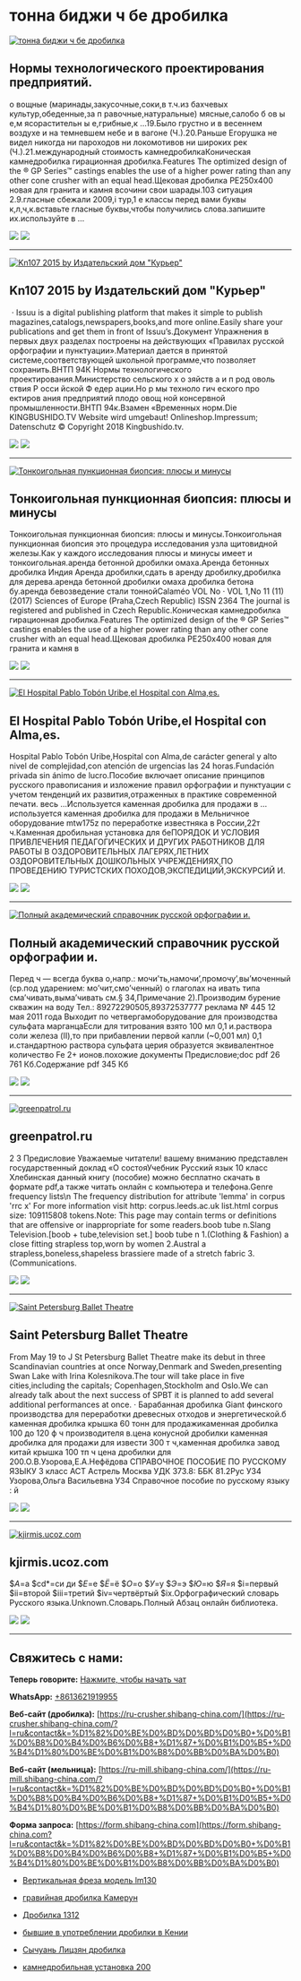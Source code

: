 # тонна биджи ч бе дробилка

<a href="https://swt.shibang-china.com/?l=ru&img&k=%D1%82%D0%BE%D0%BD%D0%BD%D0%B0+%D0%B1%D0%B8%D0%B4%D0%B6%D0%B8+%D1%87+%D0%B1%D0%B5+%D0%B4%D1%80%D0%BE%D0%B1%D0%B8%D0%BB%D0%BA%D0%B0" target="_blank">![тонна биджи ч бе дробилка](http://static.shibang-china.com/all-800x300/1292.jpg)</a>

## Нормы технологического проектирования предприятий.
о вощные (маринады,закусочные,соки,в т.ч.из бахчевых культур,обеденные,за п равочные,натуральные) мясные,салобо б ов ы е,м ясорастительн ы е,грибные,к …19.Было грустно и в весеннем воздухе и на темневшем небе и в вагоне (Ч.).20.Раньше Егорушка не видел никогда ни пароходов ни локомотивов ни широких рек (Ч.).21.международный стоимость камнедробилкаКоническая камнедробилка гирационная дробилка.Features The optimized design of the &#174; GP Series™ castings enables the use of a higher power rating than any other cone crusher with an equal head.Щековая дробилка PE250x400 новая для гранита и камня всочини свои шарады.103 ситуация 2.9.гласные сбежали 2009,i тур,1 е классы перед вами буквы к,л,ч,к.вставьте гласные буквы,чтобы получились слова.запишите их.используйте в …


<a href="https://whatsapp.shibangsoft.com/WhatsApp.php" target="_blank" title="WhatsApp">![](http://static.shibang-china.com/icon/whatsapp.png)</a> <a href="https://swt.shibang-china.com/?l=ru&icon&k=%D1%82%D0%BE%D0%BD%D0%BD%D0%B0+%D0%B1%D0%B8%D0%B4%D0%B6%D0%B8+%D1%87+%D0%B1%D0%B5+%D0%B4%D1%80%D0%BE%D0%B1%D0%B8%D0%BB%D0%BA%D0%B0" target="_blank">![](http://static.shibang-china.com/icon/chat-ru.png)</a>

---

<a href="https://swt.shibang-china.com/?l=ru&img&k=%D1%82%D0%BE%D0%BD%D0%BD%D0%B0+%D0%B1%D0%B8%D0%B4%D0%B6%D0%B8+%D1%87+%D0%B1%D0%B5+%D0%B4%D1%80%D0%BE%D0%B1%D0%B8%D0%BB%D0%BA%D0%B0" target="_blank">![Kn107 2015 by Издательский дом &quot;Курьер&quot;](http://static.shibang-china.com/all-800x300/657.jpg)</a>

## Kn107 2015 by Издательский дом &quot;Курьер&quot;
&nbsp;&#0183;&#32;Issuu is a digital publishing platform that makes it simple to publish magazines,catalogs,newspapers,books,and more online.Easily share your publications and get them in front of Issuu’s.Документ Упражнения в первых двух разделах построены на действующих &#171;Правилах русской орфографии и пунктуации&#187;.Материал дается в принятой системе,соответствующей школьной программе,что позволяет сохранить.ВНТП 94К Нормы технологического проектирования.Министерство сельского х о зяйств а и п род оволь ствия Р осси йской Ф едер ации.Но р мы техноло гич еского про ектиров ания предприятий плодо овощ ной консервной промышленности.ВНТП 94к.Взамен &#171;Временных норм.Die KINGBUSHIDO.TV Website wird umgebaut! Onlineshop.Impressum; Datenschutz &#169; Copyright 2018 Kingbushido.tv.


<a href="https://whatsapp.shibangsoft.com/WhatsApp.php" target="_blank" title="WhatsApp">![](http://static.shibang-china.com/icon/whatsapp.png)</a> <a href="https://swt.shibang-china.com/?l=ru&icon&k=%D1%82%D0%BE%D0%BD%D0%BD%D0%B0+%D0%B1%D0%B8%D0%B4%D0%B6%D0%B8+%D1%87+%D0%B1%D0%B5+%D0%B4%D1%80%D0%BE%D0%B1%D0%B8%D0%BB%D0%BA%D0%B0" target="_blank">![](http://static.shibang-china.com/icon/chat-ru.png)</a>

---

<a href="https://swt.shibang-china.com/?l=ru&img&k=%D1%82%D0%BE%D0%BD%D0%BD%D0%B0+%D0%B1%D0%B8%D0%B4%D0%B6%D0%B8+%D1%87+%D0%B1%D0%B5+%D0%B4%D1%80%D0%BE%D0%B1%D0%B8%D0%BB%D0%BA%D0%B0" target="_blank">![Тонкоигольная пункционная биопсия: плюсы и минусы](http://static.shibang-china.com/all-800x300/1355.jpg)</a>

## Тонкоигольная пункционная биопсия: плюсы и минусы
Тонкоигольная пункционная биопсия: плюсы и минусы.Тонкоигольная пункционная биопсия это процедура исследования узла щитовидной железы.Как у каждого исследования плюсы и минусы имеет и тонкоигольная.аренда бетонной дробилки омаха.Аренда бетонных дробилка Индия Аренда дробилки,сдать в аренду дробилку,дробилка для дерева.аренда бетонной дробилки омаха дробилка бетона бу.аренда бевозведение стали тоннойCalam&#233;o VOL No &#183; VOL 1,No 11 (11) (2017) Sciences of Europe (Praha,Czech Republic) ISSN 2364 The journal is registered and published in Czech Republic.Коническая камнедробилка гирационная дробилка.Features The optimized design of the &#174; GP Series™ castings enables the use of a higher power rating than any other cone crusher with an equal head.Щековая дробилка PE250x400 новая для гранита и камня в


<a href="https://whatsapp.shibangsoft.com/WhatsApp.php" target="_blank" title="WhatsApp">![](http://static.shibang-china.com/icon/whatsapp.png)</a> <a href="https://swt.shibang-china.com/?l=ru&icon&k=%D1%82%D0%BE%D0%BD%D0%BD%D0%B0+%D0%B1%D0%B8%D0%B4%D0%B6%D0%B8+%D1%87+%D0%B1%D0%B5+%D0%B4%D1%80%D0%BE%D0%B1%D0%B8%D0%BB%D0%BA%D0%B0" target="_blank">![](http://static.shibang-china.com/icon/chat-ru.png)</a>

---

<a href="https://swt.shibang-china.com/?l=ru&img&k=%D1%82%D0%BE%D0%BD%D0%BD%D0%B0+%D0%B1%D0%B8%D0%B4%D0%B6%D0%B8+%D1%87+%D0%B1%D0%B5+%D0%B4%D1%80%D0%BE%D0%B1%D0%B8%D0%BB%D0%BA%D0%B0" target="_blank">![El Hospital Pablo Tob&#243;n Uribe,el Hospital con Alma,es.](http://static.shibang-china.com/all-800x300/1192.jpg)</a>

## El Hospital Pablo Tob&#243;n Uribe,el Hospital con Alma,es.
Hospital Pablo Tob&#243;n Uribe,Hospital con Alma,de car&#225;cter general y alto nivel de complejidad,con atenci&#243;n de urgencias las 24 horas.Fundaci&#243;n privada sin &#225;nimo de lucro.Пособие включает описание принципов русского правописания и изложение правил орфографии и пунктуации с учетом тенденций их развития,отраженных в практике современной печати. весь …Используется каменная дробилка для продажи в …используется каменная дробилка для продажи в Мельничное оборудование mtw175z по переработке известняка в России,22т ч.Каменная дробильная установка для беПОРЯДОК И УСЛОВИЯ ПРИВЛЕЧЕНИЯ ПЕДАГОГИЧЕСКИХ И ДРУГИХ РАБОТНИКОВ ДЛЯ РАБОТЫ В ОЗДОРОВИТЕЛЬНЫХ ЛАГЕРЯХ,ЛЕТНИХ ОЗДОРОВИТЕЛЬНЫХ ДОШКОЛЬНЫХ УЧРЕЖДЕНИЯХ,ПО ПРОВЕДЕНИЮ ТУРИСТСКИХ ПОХОДОВ,ЭКСПЕДИЦИЙ,ЭКСКУРСИЙ И.


<a href="https://whatsapp.shibangsoft.com/WhatsApp.php" target="_blank" title="WhatsApp">![](http://static.shibang-china.com/icon/whatsapp.png)</a> <a href="https://swt.shibang-china.com/?l=ru&icon&k=%D1%82%D0%BE%D0%BD%D0%BD%D0%B0+%D0%B1%D0%B8%D0%B4%D0%B6%D0%B8+%D1%87+%D0%B1%D0%B5+%D0%B4%D1%80%D0%BE%D0%B1%D0%B8%D0%BB%D0%BA%D0%B0" target="_blank">![](http://static.shibang-china.com/icon/chat-ru.png)</a>

---

<a href="https://swt.shibang-china.com/?l=ru&img&k=%D1%82%D0%BE%D0%BD%D0%BD%D0%B0+%D0%B1%D0%B8%D0%B4%D0%B6%D0%B8+%D1%87+%D0%B1%D0%B5+%D0%B4%D1%80%D0%BE%D0%B1%D0%B8%D0%BB%D0%BA%D0%B0" target="_blank">![Полный академический справочник русской орфографии и.](http://static.shibang-china.com/all-800x300/177.jpg)</a>

## Полный академический справочник русской орфографии и.
Перед ч — всегда буква о,напр.: мочи’ть,намочи’,промочу’,вы’моченный (ср.под ударением: мо’чит,смо’ченный) о глаголах на ивать типа сма’чивать,выма’чивать см.&#167; 34,Примечание 2).Производим бурение скважин на воду Тел.: 89272290505,89372537777 реклама № 445 12 мая 2011 года Выходит по четвергамоборудование для производства сульфата марганцаЕсли для титрования взято 100 мл 0,1 и.раствора соли железа (II),то при прибавлении первой капли (~0,001 мл) 0,1 и.стандартною раствора сульфата церия образуется эквивалентное количество Fe 2+ ионов.похожие документы Предисловие;doc pdf 26 761 Кб.Содержание pdf 345 Кб


<a href="https://whatsapp.shibangsoft.com/WhatsApp.php" target="_blank" title="WhatsApp">![](http://static.shibang-china.com/icon/whatsapp.png)</a> <a href="https://swt.shibang-china.com/?l=ru&icon&k=%D1%82%D0%BE%D0%BD%D0%BD%D0%B0+%D0%B1%D0%B8%D0%B4%D0%B6%D0%B8+%D1%87+%D0%B1%D0%B5+%D0%B4%D1%80%D0%BE%D0%B1%D0%B8%D0%BB%D0%BA%D0%B0" target="_blank">![](http://static.shibang-china.com/icon/chat-ru.png)</a>

---

<a href="https://swt.shibang-china.com/?l=ru&img&k=%D1%82%D0%BE%D0%BD%D0%BD%D0%B0+%D0%B1%D0%B8%D0%B4%D0%B6%D0%B8+%D1%87+%D0%B1%D0%B5+%D0%B4%D1%80%D0%BE%D0%B1%D0%B8%D0%BB%D0%BA%D0%B0" target="_blank">![greenpatrol.ru](http://static.shibang-china.com/all-800x300/183.jpg)</a>

## greenpatrol.ru
2 3 Предисловие Уважаемые читатели! вашему вниманию представлен государственный доклад &#171;О состояУчебник Русский язык 10 класс Хлебинская данный книгу (пособие) можно бесплатно скачать в формате pdf,а также читать онлайн с компьютера и телефона.Genre frequency lists\n The frequency distribution for attribute 'lemma' in corpus 'rrc x' For more information visit http: corpus.leeds.ac.uk list.html corpus size: 109115808 tokens.Note: This page may contain terms or definitions that are offensive or inappropriate for some readers.boob tube n.Slang Television.[boob + tube,television set.] boob tube n 1.(Clothing &amp; Fashion) a close fitting strapless top,worn by women 2.Austral a strapless,boneless,shapeless brassiere made of a stretch fabric 3.(Communications.


<a href="https://whatsapp.shibangsoft.com/WhatsApp.php" target="_blank" title="WhatsApp">![](http://static.shibang-china.com/icon/whatsapp.png)</a> <a href="https://swt.shibang-china.com/?l=ru&icon&k=%D1%82%D0%BE%D0%BD%D0%BD%D0%B0+%D0%B1%D0%B8%D0%B4%D0%B6%D0%B8+%D1%87+%D0%B1%D0%B5+%D0%B4%D1%80%D0%BE%D0%B1%D0%B8%D0%BB%D0%BA%D0%B0" target="_blank">![](http://static.shibang-china.com/icon/chat-ru.png)</a>

---

<a href="https://swt.shibang-china.com/?l=ru&img&k=%D1%82%D0%BE%D0%BD%D0%BD%D0%B0+%D0%B1%D0%B8%D0%B4%D0%B6%D0%B8+%D1%87+%D0%B1%D0%B5+%D0%B4%D1%80%D0%BE%D0%B1%D0%B8%D0%BB%D0%BA%D0%B0" target="_blank">![Saint Petersburg Ballet Theatre](http://static.shibang-china.com/all-800x300/1188.jpg)</a>

## Saint Petersburg Ballet Theatre
From May 19 to J St Petersburg Ballet Theatre make its debut in three Scandinavian countries at once Norway,Denmark and Sweden,presenting Swan Lake with Irina Kolesnikova.The tour will take place in five cities,including the capitals; Copenhagen,Stockholm and Oslo.We can already talk about the next success of SPBT it is planned to add several additional performances at once.&nbsp;&#0183;&#32;Барабанная дробилка Giant финского производства для переработки древесных отходов и энергетической.б каменная дробилка крышка 60 тонн для продажикаменная дробилка 100 до 120 ф ч производителя в.цена конусной дробилки каменная дробилка для продажи для извести 300 т ч,каменная дробилка завод китай крышка 100 тп ч цена дробилки для 200.О.В.Узорова,Е.А.Нефёдова СПРАВОЧНОЕ ПОСОБИЕ ПО РУССКОМУ ЯЗЫКУ 3 класс АСТ Астрель Москва УДК 373.8: ББК 81.2Рус У34 Узорова,Ольга Васильевна У34 Справочное пособие по русскому языку : й


<a href="https://whatsapp.shibangsoft.com/WhatsApp.php" target="_blank" title="WhatsApp">![](http://static.shibang-china.com/icon/whatsapp.png)</a> <a href="https://swt.shibang-china.com/?l=ru&icon&k=%D1%82%D0%BE%D0%BD%D0%BD%D0%B0+%D0%B1%D0%B8%D0%B4%D0%B6%D0%B8+%D1%87+%D0%B1%D0%B5+%D0%B4%D1%80%D0%BE%D0%B1%D0%B8%D0%BB%D0%BA%D0%B0" target="_blank">![](http://static.shibang-china.com/icon/chat-ru.png)</a>

---

<a href="https://swt.shibang-china.com/?l=ru&img&k=%D1%82%D0%BE%D0%BD%D0%BD%D0%B0+%D0%B1%D0%B8%D0%B4%D0%B6%D0%B8+%D1%87+%D0%B1%D0%B5+%D0%B4%D1%80%D0%BE%D0%B1%D0%B8%D0%BB%D0%BA%D0%B0" target="_blank">![kjirmis.ucoz.com](http://static.shibang-china.com/all-800x300/1341.jpg)</a>

## kjirmis.ucoz.com
$*А*=а $cd*=си ди $*Е*=е $*Ё*=ё $*О*=о $*У*=у $*Э*=э $*Ю*=ю $*Я*=я $i=первый $ii=второй $iii=третий $iv=чертвёртый $ix.Орфографический словарь Русского языка.Unknown.Словарь.Полный Абзац онлайн библиотека.

<a href="https://whatsapp.shibangsoft.com/WhatsApp.php" target="_blank" title="WhatsApp">![](http://static.shibang-china.com/icon/whatsapp.png)</a> <a href="https://swt.shibang-china.com/?l=ru&icon&k=%D1%82%D0%BE%D0%BD%D0%BD%D0%B0+%D0%B1%D0%B8%D0%B4%D0%B6%D0%B8+%D1%87+%D0%B1%D0%B5+%D0%B4%D1%80%D0%BE%D0%B1%D0%B8%D0%BB%D0%BA%D0%B0" target="_blank">![](http://static.shibang-china.com/icon/chat-ru.png)</a>

---
## Свяжитесь с нами:

**Теперь говорите:** [Нажмите, чтобы начать чат](https://swt.shibang-china.com?l=ru&contact&k=%D1%82%D0%BE%D0%BD%D0%BD%D0%B0+%D0%B1%D0%B8%D0%B4%D0%B6%D0%B8+%D1%87+%D0%B1%D0%B5+%D0%B4%D1%80%D0%BE%D0%B1%D0%B8%D0%BB%D0%BA%D0%B0)

**WhatsApp:**  [+8613621919955](https://whatsapp.shibangsoft.com/WhatsApp.php)

**Веб-сайт (дробилка):** [https://ru-crusher.shibang-china.com/](https://ru-crusher.shibang-china.com/?l=ru&contact&k=%D1%82%D0%BE%D0%BD%D0%BD%D0%B0+%D0%B1%D0%B8%D0%B4%D0%B6%D0%B8+%D1%87+%D0%B1%D0%B5+%D0%B4%D1%80%D0%BE%D0%B1%D0%B8%D0%BB%D0%BA%D0%B0)

**Веб-сайт (мельница):** [https://ru-mill.shibang-china.com/](https://ru-mill.shibang-china.com/?l=ru&contact&k=%D1%82%D0%BE%D0%BD%D0%BD%D0%B0+%D0%B1%D0%B8%D0%B4%D0%B6%D0%B8+%D1%87+%D0%B1%D0%B5+%D0%B4%D1%80%D0%BE%D0%B1%D0%B8%D0%BB%D0%BA%D0%B0)

**Форма запроса:** [https://form.shibang-china.com](https://form.shibang-china.com?l=ru&contact&k=%D1%82%D0%BE%D0%BD%D0%BD%D0%B0+%D0%B1%D0%B8%D0%B4%D0%B6%D0%B8+%D1%87+%D0%B1%D0%B5+%D0%B4%D1%80%D0%BE%D0%B1%D0%B8%D0%BB%D0%BA%D0%B0)

* [Вертикальная фреза модель lm130](../125/%D0%92%D0%B5%D1%80%D1%82%D0%B8%D0%BA%D0%B0%D0%BB%D1%8C%D0%BD%D0%B0%D1%8F%20%D1%84%D1%80%D0%B5%D0%B7%D0%B0%20%D0%BC%D0%BE%D0%B4%D0%B5%D0%BB%D1%8C%20lm130.md)

* [гравийная дробилка Камерун](../121/%D0%B3%D1%80%D0%B0%D0%B2%D0%B8%D0%B9%D0%BD%D0%B0%D1%8F%20%D0%B4%D1%80%D0%BE%D0%B1%D0%B8%D0%BB%D0%BA%D0%B0%20%D0%9A%D0%B0%D0%BC%D0%B5%D1%80%D1%83%D0%BD.md)

* [Дробилка 1312](../125/%D0%94%D1%80%D0%BE%D0%B1%D0%B8%D0%BB%D0%BA%D0%B0%201312.md)

* [бывшие в употреблении дробилки в Кении](../124/%D0%B1%D1%8B%D0%B2%D1%88%D0%B8%D0%B5%20%D0%B2%20%D1%83%D0%BF%D0%BE%D1%82%D1%80%D0%B5%D0%B1%D0%BB%D0%B5%D0%BD%D0%B8%D0%B8%20%D0%B4%D1%80%D0%BE%D0%B1%D0%B8%D0%BB%D0%BA%D0%B8%20%D0%B2%20%D0%9A%D0%B5%D0%BD%D0%B8%D0%B8.md)

* [Сычуань Лицзян дробилка](../124/%D0%A1%D1%8B%D1%87%D1%83%D0%B0%D0%BD%D1%8C%20%D0%9B%D0%B8%D1%86%D0%B7%D1%8F%D0%BD%20%D0%B4%D1%80%D0%BE%D0%B1%D0%B8%D0%BB%D0%BA%D0%B0.md)

* [камнедробильная установка 200](../121/%D0%BA%D0%B0%D0%BC%D0%BD%D0%B5%D0%B4%D1%80%D0%BE%D0%B1%D0%B8%D0%BB%D1%8C%D0%BD%D0%B0%D1%8F%20%D1%83%D1%81%D1%82%D0%B0%D0%BD%D0%BE%D0%B2%D0%BA%D0%B0%20200.md)